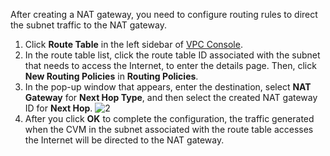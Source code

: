 After creating a NAT gateway, you need to configure routing rules to direct the subnet traffic to the NAT gateway.
1. Click **Route Table** in the left sidebar of [VPC Console](https://console.cloud.tencent.com/vpc/vpc?rid=1).
2. In the route table list, click the route table ID associated with the subnet that needs to access the Internet, to enter the details page. Then, click **New Routing Policies** in **Routing Policies**.
3. In the pop-up window that appears, enter the destination, select **NAT Gateway** for **Next Hop Type**, and then select the created NAT gateway ID for **Next Hop**.
![2](https://main.qcloudimg.com/raw/8921a0084f243ea6edde02087b8c5651.png)
4. After you click **OK** to complete the configuration, the traffic generated when the CVM in the subnet associated with the route table accesses the Internet will be directed to the NAT gateway.
